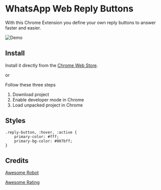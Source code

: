 # WhatsApp Web Reply Buttons

With this Chrome Extension you define your own reply buttons to answer faster and easier.

![Demo](demo.gif)

## Install

Install it directly from
the [Chrome Web Store](https://chrome.google.com/webstore/detail/reply-buttons/dmjppibbdlgficlnmoegcdmdlinelhgp).

or

Follow these three steps

1. Download project
2. Enable developer mode in Chrome
3. Load unpacked project in Chrome

## Styles

```
.reply-button, :hover, :active {
    primary-color: #fff;
    primary-bg-color: #007bff;
}
```

## Credits

[Awesome Robot](https://www.flaticon.com/authors/pixel-perfect)

[Awesome Rating](https://www.flaticon.com/authors/dmitri13)

